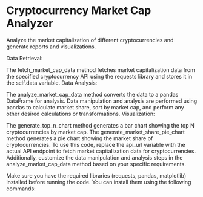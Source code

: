 # Cryptocurrency Market Cap Analyzer

Analyze the market capitalization of different cryptocurrencies and generate reports and visualizations.

Data Retrieval:

The fetch_market_cap_data method fetches market capitalization data from the specified cryptocurrency API using the requests library and stores it in the self.data variable.
Data Analysis:

The analyze_market_cap_data method converts the data to a pandas DataFrame for analysis.
Data manipulation and analysis are performed using pandas to calculate market share, sort by market cap, and perform any other desired calculations or transformations.
Visualization:

The generate_top_n_chart method generates a bar chart showing the top N cryptocurrencies by market cap.
The generate_market_share_pie_chart method generates a pie chart showing the market share of cryptocurrencies.
To use this code, replace the api_url variable with the actual API endpoint to fetch market capitalization data for cryptocurrencies. Additionally, customize the data manipulation and analysis steps in the analyze_market_cap_data method based on your specific requirements.

Make sure you have the required libraries (requests, pandas, matplotlib) installed before running the code. You can install them using the following commands:
